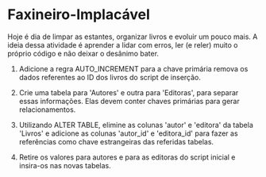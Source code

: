 # Faxineiro-Implacável
Hoje é dia de limpar as estantes, organizar livros e evoluir um pouco mais.  A ideia dessa atividade é aprender a lidar com erros, ler (e reler) muito o próprio código e não deixar o desânimo bater.

1. Adicione a regra AUTO_INCREMENT para a chave primária remova os dados referentes ao ID dos livros do script de inserção.

2. Crie uma tabela para 'Autores' e outra para 'Editoras', para separar essas informações. Elas devem conter chaves primárias para gerar relacionamentos.

3. Utilizando ALTER TABLE, elimine as colunas 'autor' e 'editora' da tabela 'Livros' e adicione as colunas 'autor_id' e 'editora_id' para fazer as referências como chave estrangeiras das referidas tabelas.

4. Retire os valores para autores e para as editoras do script inicial e insira-os nas novas tabelas. 
